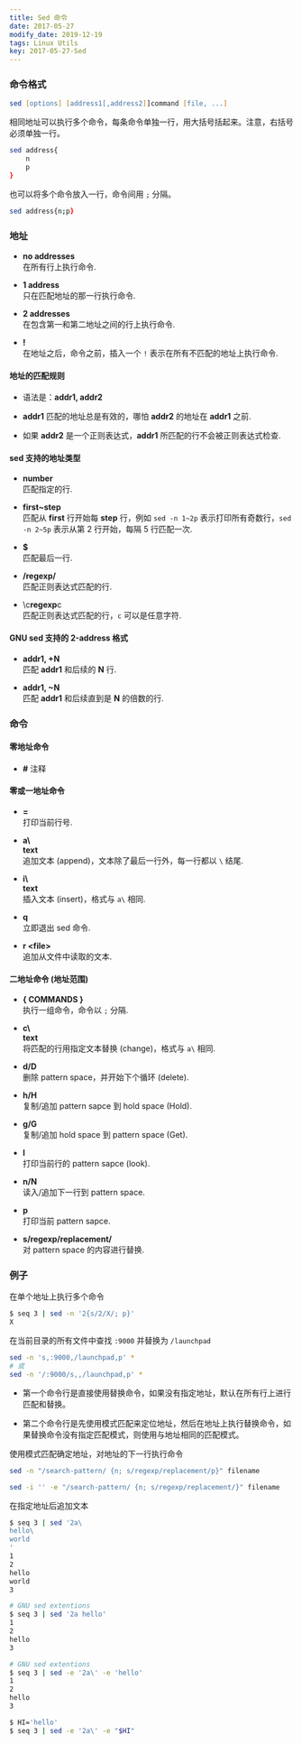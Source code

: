 ```yaml
---
title: Sed 命令
date: 2017-05-27
modify_date: 2019-12-19
tags: Linux Utils
key: 2017-05-27-Sed
---
```


### 命令格式

```zsh
sed [options] [address1[,address2]]command [file, ...]
```

相同地址可以执行多个命令，每条命令单独一行，用大括号括起来。注意，右括号必须单独一行。

```zsh
sed address{
    n
    p
}
```

也可以将多个命令放入一行，命令间用 `;` 分隔。

```zsh
sed address{n;p}
```

### 地址

- **no addresses**  
  在所有行上执行命令.

- **1 address**  
  只在匹配地址的那一行执行命令.

- **2 addresses**  
  在包含第一和第二地址之间的行上执行命令.

- **!**  
  在地址之后，命令之前，插入一个 `!` 表示在所有不匹配的地址上执行命令.

#### 地址的匹配规则

- 语法是：**addr1, addr2**

- **addr1** 匹配的地址总是有效的，哪怕 **addr2** 的地址在 **addr1** 之前.

- 如果 **addr2** 是一个正则表达式，**addr1** 所匹配的行不会被正则表达式检查.

#### sed 支持的地址类型

- **number**  
  匹配指定的行.

- **first~step**  
  匹配从 **first** 行开始每 **step** 行，例如 `sed -n 1~2p` 表示打印所有奇数行，`sed -n 2~5p` 表示从第 2 行开始，每隔 5 行匹配一次.
  
- **$**  
  匹配最后一行.
  
- **/regexp/**  
  匹配正则表达式匹配的行.

- \c**regexp**c  
  匹配正则表达式匹配的行，`c` 可以是任意字符.

#### GNU sed 支持的 2-address 格式

- **addr1, +N**  
  匹配 **addr1** 和后续的 **N** 行.

- **addr1, ~N**  
  匹配 **addr1** 和后续直到是 **N** 的倍数的行.

### 命令

#### 零地址命令

- **#** 注释

#### 零或一地址命令

- **=**  
  打印当前行号.

- **a\\**  
  **text**  
  追加文本 (append)，文本除了最后一行外，每一行都以 `\` 结尾.

- **i\\**  
  **text**  
  插入文本 (insert)，格式与 `a\` 相同.

- **q**  
  立即退出 sed 命令.

- **r \<file\>**  
  追加从文件中读取的文本.

#### 二地址命令 (地址范围)

- **{ COMMANDS }**  
  执行一组命令，命令以 `;` 分隔.

- **c\\**  
  **text**  
  将匹配的行用指定文本替换 (change)，格式与 `a\` 相同.

- **d/D**  
  删除 pattern space，并开始下个循环 (delete).

- **h/H**  
  复制/追加 pattern sapce 到 hold space (Hold).

- **g/G**  
  复制/追加 hold space 到 pattern space (Get).

- **l**  
  打印当前行的 pattern sapce (look).

- **n/N**  
  读入/追加下一行到 pattern space.

- **p**  
  打印当前 pattern sapce.

- **s/regexp/replacement/**  
  对 pattern space 的内容进行替换.

### 例子

在单个地址上执行多个命令

```zsh
$ seq 3 | sed -n '2{s/2/X/; p}'
X
```

在当前目录的所有文件中查找 `:9000` 并替换为 `/launchpad`

```zsh
sed -n 's,:9000,/launchpad,p' *
# 或
sed -n '/:9000/s,,/launchpad,p' *
```

- 第一个命令行是直接使用替换命令，如果没有指定地址，默认在所有行上进行匹配和替换。

- 第二个命令行是先使用模式匹配来定位地址，然后在地址上执行替换命令，如果替换命令没有指定匹配模式，则使用与地址相同的匹配模式。

使用模式匹配确定地址，对地址的下一行执行命令

```zsh
sed -n "/search-pattern/ {n; s/regexp/replacement/p}" filename

sed -i '' -e "/search-pattern/ {n; s/regexp/replacement/}" filename
```

在指定地址后追加文本

```zsh
$ seq 3 | sed '2a\
hello\
world
'
1
2
hello
world
3

# GNU sed extentions
$ seq 3 | sed '2a hello'
1
2
hello
3

# GNU sed extentions
$ seq 3 | sed -e '2a\' -e 'hello'
1
2
hello
3

$ HI='hello'
$ seq 3 | sed -e '2a\' -e "$HI"
```